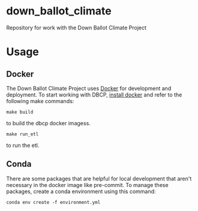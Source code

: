 # down_ballot_climate
Repository for work with the Down Ballot Climate Project

# Usage
## Docker
The Down Ballot Climate Project uses [Docker](https://www.docker.com/) for development and deployment. To start working with DBCP, [install docker](https://docs.docker.com/get-docker/) and refer to the following make commands:

```
make build
```
to build the dbcp docker imagess.

```
make run_etl
```
to run the etl.

## Conda
There are some packages that are helpful for local development that aren't necessary in the docker image like pre-commit. To manage these packages, create a conda environment using this command:

```
conda env create -f environment.yml
```
